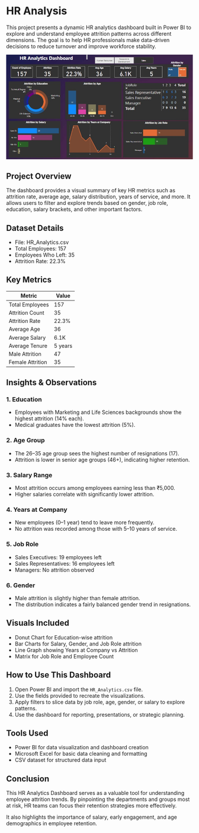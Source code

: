 # HR Analysis

This project presents a dynamic HR analytics dashboard built in Power BI to explore and understand employee attrition patterns across different dimensions. The goal is to help HR professionals make data-driven decisions to reduce turnover and improve workforce stability.

![HR Analytics Dashboard](HR_Analysis.jpg)

## Project Overview

The dashboard provides a visual summary of key HR metrics such as attrition rate, average age, salary distribution, years of service, and more. It allows users to filter and explore trends based on gender, job role, education, salary brackets, and other important factors.

## Dataset Details

- File: HR_Analytics.csv
- Total Employees: 157
- Employees Who Left: 35
- Attrition Rate: 22.3%

## Key Metrics

| Metric             | Value      |
|--------------------|------------|
| Total Employees    | 157        |
| Attrition Count    | 35         |
| Attrition Rate     | 22.3%      |
| Average Age        | 36         |
| Average Salary      | 6.1K       |
| Average Tenure     | 5 years    |
| Male Attrition     | 47         |
| Female Attrition   | 35         |

## Insights & Observations

### 1. Education
- Employees with Marketing and Life Sciences backgrounds show the highest attrition (14% each).
- Medical graduates have the lowest attrition (5%).

### 2. Age Group
- The 26–35 age group sees the highest number of resignations (17).
- Attrition is lower in senior age groups (46+), indicating higher retention.

### 3. Salary Range
- Most attrition occurs among employees earning less than ₹5,000.
- Higher salaries correlate with significantly lower attrition.

### 4. Years at Company
- New employees (0–1 year) tend to leave more frequently.
- No attrition was recorded among those with 5–10 years of service.

### 5. Job Role
- Sales Executives: 19 employees left
- Sales Representatives: 16 employees left
- Managers: No attrition observed

### 6. Gender
- Male attrition is slightly higher than female attrition.
- The distribution indicates a fairly balanced gender trend in resignations.

## Visuals Included

- Donut Chart for Education-wise attrition
- Bar Charts for Salary, Gender, and Job Role attrition
- Line Graph showing Years at Company vs Attrition
- Matrix for Job Role and Employee Count

## How to Use This Dashboard

1. Open Power BI and import the `HR_Analytics.csv` file.
2. Use the fields provided to recreate the visualizations.
3. Apply filters to slice data by job role, age, gender, or salary to explore patterns.
4. Use the dashboard for reporting, presentations, or strategic planning.

## Tools Used

- Power BI for data visualization and dashboard creation
- Microsoft Excel for basic data cleaning and formatting
- CSV dataset for structured data input

## Conclusion

This HR Analytics Dashboard serves as a valuable tool for understanding employee attrition trends. By pinpointing the departments and groups most at risk, HR teams can focus their retention strategies more effectively.

It also highlights the importance of salary, early engagement, and age demographics in employee retention.



